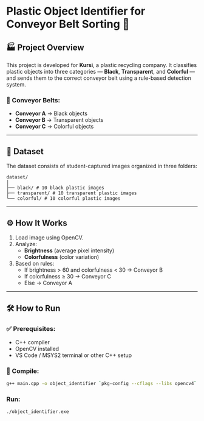 # Plastic Object Identifier for Conveyor Belt Sorting 🚀

## 🏭 Project Overview
This project is developed for **Kursi**, a plastic recycling company. It classifies plastic objects into three categories — **Black**, **Transparent**, and **Colorful** — and sends them to the correct conveyor belt using a rule-based detection system.

### 🔄 Conveyor Belts:
- **Conveyor A** → Black objects
- **Conveyor B** → Transparent objects
- **Conveyor C** → Colorful objects

---

## 📁 Dataset
The dataset consists of student-captured images organized in three folders:
```
dataset/
│
├── black/ # 10 black plastic images
├── transparent/ # 10 transparent plastic images
└── colorful/ # 10 colorful plastic images
```

---

## ⚙️ How It Works

1. Load image using OpenCV.
2. Analyze:
   - **Brightness** (average pixel intensity)
   - **Colorfulness** (color variation)
3. Based on rules:
   - If brightness > 60 and colorfulness < 30 → Conveyor B
   - If colorfulness ≥ 30 → Conveyor C
   - Else → Conveyor A

---

## 🛠️ How to Run

### ✅ Prerequisites:
- C++ compiler
- OpenCV installed
- VS Code / MSYS2 terminal or other C++ setup

### 🧪 Compile:
```bash
g++ main.cpp -o object_identifier `pkg-config --cflags --libs opencv4`
```
### Run:
```
./object_identifier.exe
